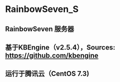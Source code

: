 RainbowSeven_S
========

## RainbowSeven 服务器

## 基于KBEngine（v2.5.4），Sources: https://github.com/kbengine

## 运行于腾讯云（CentOS 7.3)